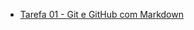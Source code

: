 * [Tarefa 01 - Git e GitHub com Markdown](https://github.com/CharlesEdu07/eng-software-2/blob/master/tarefas/20241/CharlesEdu07/tarefa01.md)
